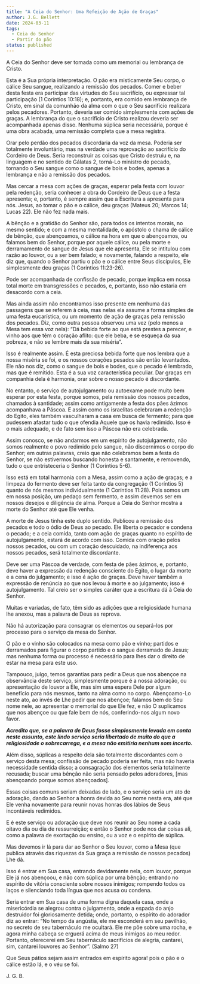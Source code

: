 ```yaml
---
title: "A Ceia do Senhor: Uma Refeição de Ação de Graças"
author: J.G. Bellett
date: 2024-03-11
tags:
  - Ceia do Senhor
  - Partir do pão
status: published
---
```


A Ceia do Senhor deve ser tomada como um memorial ou lembrança de Cristo.

Esta é a Sua própria interpretação. O pão era misticamente Seu corpo, o cálice Seu sangue, realizando a remissão dos pecados. Comer e beber desta festa era participar das virtudes do Seu sacrifício, ou expressar tal participação (1 Coríntios 10:18); e, portanto, era comido em lembrança de Cristo, em sinal da comunhão da alma com o que o Seu sacrifício realizara pelos pecadores. Portanto, deveria ser comido simplesmente com ações de graças. A lembrança do que o sacrifício de Cristo realizou deveria ser acompanhada apenas disso. Nenhuma súplica seria necessária, porque é uma obra acabada, uma remissão completa que a mesa registra.

Orar pelo perdão dos pecados discordaria da voz da mesa. Poderia ser totalmente involuntário, mas na verdade uma reprovação ao sacrifício do Cordeiro de Deus. Seria reconstruir as coisas que Cristo destruiu e, na linguagem e no sentido de Gálatas 2, torná-Lo ministro do pecado, tornando o Seu sangue como o sangue de bois e bodes, apenas a lembrança e não a remissão dos pecados.

Mas cercar a mesa com ações de graças, esperar pela festa com louvor pela redenção, seria conhecer a obra do Cordeiro de Deus que a festa apresenta; e, portanto, é sempre assim que a Escritura a apresenta para nós. Jesus, ao tomar o pão e o cálice, deu graças (Mateus 20; Marcos 14; Lucas 22). Ele não fez nada mais.

A bênção e a gratidão do Senhor são, para todos os intentos morais, no mesmo sentido; e com a mesma mentalidade, o apóstolo o chama de cálice de bênção, que abençoamos, o cálice na hora em que o abençoamos, ou falamos bem do Senhor, porque por aquele cálice, ou pela morte e derramamento de sangue de Jesus que ele apresenta, Ele se intitulou com razão ao louvor, ou a ser bem falado; e novamente, falando a respeito, ele diz que, quando o Senhor partiu o pão e o cálice entre Seus discípulos, Ele simplesmente deu graças (1 Coríntios 11:23-26).

Pode ser acompanhada de confissão de pecado, porque implica em nossa total morte em transgressões e pecados, e, portanto, isso não estaria em desacordo com a ceia.

Mas ainda assim não encontramos isso presente em nenhuma das passagens que se referem à ceia, mas nelas ela assume a forma simples de uma festa eucarística, ou um momento de ação de graças pela remissão dos pecados. Diz, como outra pessoa observou uma vez (pelo menos a Mesa tem essa voz nela): “Dá bebida forte ao que está prestes a perecer, e vinho aos que têm o coração aflito: que ele beba, e se esqueça da sua pobreza, e não se lembre mais da sua miséria”.

Isso é realmente assim. É esta preciosa bebida forte que nos lembra que a nossa miséria se foi, e os nossos corações pesados são então levantados. Ele não nos diz, como o sangue de bois e bodes, que o pecado é lembrado, mas que é remitido. Esta é a sua voz característica peculiar. Dar graças em companhia dela é harmonia, orar sobre o nosso pecado é discordante.

No entanto, o serviço de autojulgamento ou autoexame pode muito bem esperar por esta festa, porque somos, pela remissão dos nossos pecados, chamados à santidade; assim como antigamente a festa dos pães ázimos acompanhava a Páscoa. E assim como os israelitas celebraram a redenção do Egito, eles também vasculharam a casa em busca de fermento; para que pudessem afastar tudo o que ofendia Aquele que os havia redimido. Isso é o mais adequado, e de fato sem isso a Páscoa não era celebrada.

Assim conosco, se não andarmos em um espírito de autojulgamento, não somos realmente o povo redimido pelo sangue, não discernimos o corpo do Senhor; em outras palavras, creio que não celebramos bem a festa do Senhor, se não estivermos buscando honesta e santamente, e removendo, tudo o que entristeceria o Senhor (1 Coríntios 5-6).

Isso está em total harmonia com a Mesa, assim como a ação de graças; e a limpeza do fermento deve ser feita tanto da congregação (1 Coríntios 5) quanto de nós mesmos individualmente (1 Coríntios 11:28). Pois somos um em nossa posição, um pedaço sem fermento, e assim devemos ser em nossos desejos e diligência de alma. Porque a Ceia do Senhor mostra a morte do Senhor até que Ele venha.

A morte de Jesus tinha este duplo sentido. Publicou a remissão dos pecados e todo o ódio de Deus ao pecado. Ele liberta o pecador e condena o pecado; e a ceia comida, tanto com ação de graças quanto no espírito de autojulgamento, estará de acordo com isso. Comida com oração pelos nossos pecados, ou com um coração descuidado, na indiferença aos nossos pecados, será totalmente discordante.

Deve ser uma Páscoa de verdade, com festa de pães ázimos, e, portanto, deve haver a expressão da redenção consciente do Egito, o lugar da morte e a cena do julgamento; e isso é ação de graças. Deve haver também a expressão de renúncia ao que nos levou à morte e ao julgamento; isso é autojulgamento. Tal creio ser o simples caráter que a escritura dá à Ceia do Senhor.

Muitas e variadas, de fato, têm sido as adições que a religiosidade humana lhe anexou, mas a palavra de Deus as reprova.

Não há autorização para consagrar os elementos ou separá-los por processo para o serviço da mesa do Senhor.

O pão e o vinho são colocados na mesa como pão e vinho; partidos e derramados para figurar o corpo partido e o sangue derramado de Jesus; mas nenhuma forma ou processo é necessário para lhes dar o direito de estar na mesa para este uso.

Tampouco, julgo, temos garantias para pedir a Deus que nos abençoe na observância deste serviço, simplesmente porque é a nossa adoração, ou apresentação de louvor a Ele, mas sim uma espera Dele por algum benefício para nós mesmos, tanto na alma como no corpo. Abençoamo-Lo neste ato, ao invés de Lhe pedir que nos abençoe; falamos bem do Seu nome nele, ao apresentar o memorial do que Ele fez, e não O suplicamos que nos abençoe ou que fale bem de nós, conferindo-nos algum novo favor.

**_Acredito que, se a palavra de Deus fosse simplesmente levada em conta neste assunto, este lindo serviço seria libertado de muito do que a religiosidade o sobrecarrega, e a mesa não emitiria nenhum som incerto._**

Além disso, súplicas a respeito dela são totalmente discordantes com o serviço desta mesa; confissão de pecado poderia ser feita, mas não haveria necessidade sentida disso; a consagração dos elementos seria totalmente recusada; buscar uma bênção não seria pensado pelos adoradores, \[mas abençoando porque somos abençoados\].

Essas coisas comuns seriam deixadas de lado, e o serviço seria um ato de adoração, dando ao Senhor a honra devida ao Seu nome nesta era, até que Ele venha novamente para reunir novas honras dos lábios de Seus incontáveis redimidos.

E é este serviço ou adoração que deve nos reunir ao Seu nome a cada oitavo dia ou dia de ressurreição; e então o Senhor pode nos dar coisas ali, como a palavra de exortação ou ensino, ou a voz e o espírito de súplica.

Mas devemos ir lá para dar ao Senhor o Seu louvor, como a Mesa (que publica através das riquezas da Sua graça a remissão de nossos pecados) Lhe dá.

Isso é entrar em Sua casa, entrando devidamente nela, com louvor, porque Ele já nos abençoou, e não com súplica por uma bênção; entrando no espírito de vitória consciente sobre nossos inimigos; rompendo todos os laços e silenciando toda língua que nos acusa ou condena.

Seria entrar em Sua casa de uma forma digna daquela casa, onde a misericórdia se alegrou contra o julgamento, onde a espada do anjo destruidor foi gloriosamente detida; onde, portanto, o espírito do adorador diz ao entrar: “No tempo da angústia, ele me esconderá em seu pavilhão, no secreto de seu tabernáculo me ocultará. Ele me põe sobre uma rocha, e agora minha cabeça se erguerá acima de meus inimigos ao meu redor. Portanto, oferecerei em Seu tabernáculo sacrifícios de alegria, cantarei, sim, cantarei louvores ao Senhor”. (Salmo 27)

Que Seus pátios sejam assim entrados em espírito agora! pois o pão e o cálice estão lá, e o véu se foi.

J. G. B.
